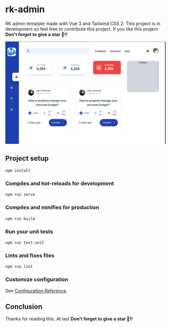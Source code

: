 # rk-admin
RK admin template made with Vue 3 and Tailwind CSS 2. This project is in development so feel free to contribute this project. If you like this project **Don't forget to give a star 🌟!!**

![RK ADMIN](./screenshots/rk_admin.png)

## Project setup
```
npm install
```

### Compiles and hot-reloads for development
```
npm run serve
```

### Compiles and minifies for production
```
npm run build
```

### Run your unit tests
```
npm run test:unit
```

### Lints and fixes files
```
npm run lint
```

### Customize configuration
See [Configuration Reference](https://cli.vuejs.org/config/).

## Conclusion
Thanks for reading this. At last **Don't forget to give a star 🌟!!**
